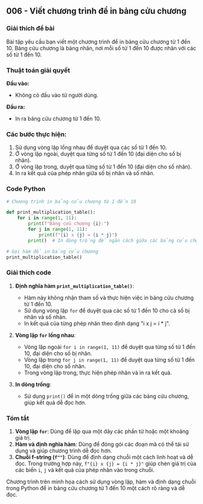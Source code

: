 ## 006 - Viết chương trình để in bảng cửu chương

### Giải thích đề bài

Bài tập yêu cầu bạn viết một chương trình để in bảng cửu chương từ 1 đến 10. Bảng cửu chương là bảng nhân, nơi mỗi số từ 1 đến 10 được nhân với các số từ 1 đến 10.

### Thuật toán giải quyết

**Đầu vào:**

- Không có đầu vào từ người dùng.

**Đầu ra:**

- In ra bảng cửu chương từ 1 đến 10.

### Các bước thực hiện:

1. Sử dụng vòng lặp lồng nhau để duyệt qua các số từ 1 đến 10.
2. Ở vòng lặp ngoài, duyệt qua từng số từ 1 đến 10 (đại diện cho số bị nhân).
3. Ở vòng lặp trong, duyệt qua từng số từ 1 đến 10 (đại diện cho số nhân).
4. In ra kết quả của phép nhân giữa số bị nhân và số nhân.

### Code Python

```python
# Chương trình in bảng cửu chương từ 1 đến 10

def print_multiplication_table():
    for i in range(1, 11):
        print(f"Bảng cửu chương {i}:")
        for j in range(1, 11):
            print(f"{i} x {j} = {i * j}")
        print()  # In dòng trống để ngăn cách giữa các bảng cửu chương

# Gọi hàm để in bảng cửu chương
print_multiplication_table()
```

### Giải thích code

1. **Định nghĩa hàm `print_multiplication_table()`**:

   - Hàm này không nhận tham số và thực hiện việc in bảng cửu chương từ 1 đến 10.
   - Sử dụng vòng lặp `for` để duyệt qua các số từ 1 đến 10 cho cả số bị nhân và số nhân.
   - In kết quả của từng phép nhân theo định dạng "i x j = i \* j".

2. **Vòng lặp `for` lồng nhau**:

   - Vòng lặp ngoài `for i in range(1, 11)` để duyệt qua từng số từ 1 đến 10, đại diện cho số bị nhân.
   - Vòng lặp trong `for j in range(1, 11)` để duyệt qua từng số từ 1 đến 10, đại diện cho số nhân.
   - Trong vòng lặp trong, thực hiện phép nhân và in ra kết quả.

3. **In dòng trống**:
   - Sử dụng `print()` để in một dòng trống giữa các bảng cửu chương, giúp kết quả dễ đọc hơn.

### Tóm tắt

1. **Vòng lặp `for`**: Dùng để lặp qua một dãy các phần tử hoặc một khoảng giá trị.
2. **Hàm và định nghĩa hàm**: Dùng để đóng gói các đoạn mã có thể tái sử dụng và giúp chương trình dễ đọc hơn.
3. **Chuỗi f-string (`f""`)**: Dùng để định dạng chuỗi một cách linh hoạt và dễ đọc. Trong trường hợp này, `f"{i} x {j} = {i * j}"` giúp chèn giá trị của các biến `i`, `j` và kết quả của phép nhân vào trong chuỗi.

Chương trình trên minh họa cách sử dụng vòng lặp, hàm và định dạng chuỗi trong Python để in bảng cửu chương từ 1 đến 10 một cách rõ ràng và dễ đọc.

